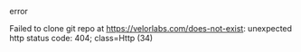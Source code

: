 error

Failed to clone git repo at https://velorlabs.com/does-not-exist: unexpected http status code: 404; class=Http (34)
